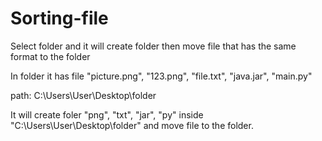 # Sorting-file
Select folder and it will create folder then move file that has the same format to the folder

In folder it has file "picture.png", "123.png", "file.txt", "java.jar", "main.py"

path: C:\Users\User\Desktop\folder

It will create foler "png", "txt", "jar", "py" inside "C:\Users\User\Desktop\folder" and move file to the folder.

